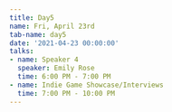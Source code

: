 ```yaml
---
title: Day5
name: Fri, April 23rd
tab-name: day5
date: '2021-04-23 00:00:00'
talks:
- name: Speaker 4
  speaker: Emily Rose
  time: 6:00 PM - 7:00 PM
- name: Indie Game Showcase/Interviews
  time: 7:00 PM - 10:00 PM
---
```


